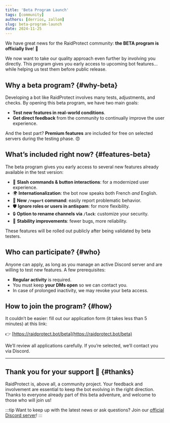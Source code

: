 ```yaml
---
title: 'Beta Program Launch'
tags: [community]
authors: [derrios, zallom]
slug: beta-program-launch
date: 2024-11-25
---
```


We have great news for the RaidProtect community: **the BETA program is officially live**! 🎉

We now want to take our quality approach even further by involving you directly. This program gives you early access to upcoming bot features… while helping us test them before public release.

<!--truncate-->

## Why a beta program? {#why-beta}

Developing a bot like RaidProtect involves many tests, adjustments, and checks. By opening this beta program, we have two main goals:

- **Test new features in real-world conditions**.
- **Get direct feedback** from the community to continually improve the user experience.

And the best part? **Premium features** are included for free on selected servers during the testing phase. 😍

## What’s included right now? {#features-beta}

The beta program gives you early access to several new features already available in the test version:

- 🧵 **Slash commands & button interactions**: for a modernized user experience.
- 🌍 **Internationalization**: the bot now speaks both French *and* English.
- 📢 **New `/report` command**: easily report problematic behavior.
- 🛡️ **Ignore roles or users in antispam**: for more flexibility.
- 🔒 **Option to rename channels via `/lock`**: customize your security.
- 🔧 **Stability improvements**: fewer bugs, more reliability.

These features will be rolled out publicly after being validated by beta testers.

## Who can participate? {#who}

Anyone can apply, as long as you manage an active Discord server and are willing to test new features. A few prerequisites:

- **Regular activity** is required.
- You must keep **your DMs open** so we can contact you.
- In case of prolonged inactivity, we may revoke your beta access.

## How to join the program? {#how}

It couldn’t be easier: fill out our application form (it takes less than 5 minutes) at this link:

👉 [https://raidprotect.bot/beta](https://raidprotect.bot/beta)

We’ll review all applications carefully. If you’re selected, we’ll contact you via Discord.

---

## Thank you for your support 💙 {#thanks}

RaidProtect is, above all, a community project. Your feedback and involvement are essential to keep the bot evolving in the right direction. Thanks to everyone already part of this beta adventure, and welcome to those who will join us!

:::tip
Want to keep up with the latest news or ask questions? Join our [official Discord server](https://raidprotect.bot/discord)!
:::